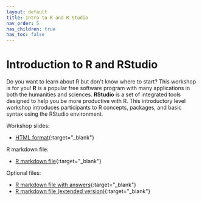 ```yaml
---
layout: default
title: Intro to R and R Studio
nav_order: 5
has_children: true
has_toc: false
---
```


# Introduction to R and RStudio

Do you want to learn about R but don't know where to start? This workshop is for you! **R** is a popular free software program with many applications in both the humanities and sciences. **RStudio** is a set of integrated tools designed to help you be more productive with R. This introductory level workshop introduces participants to R concepts, packages, and basic syntax using the RStudio environment.

Workshop slides:
- [HTML format](../slides/intro-r-studio.html){:target="_blank"} 

R markdown file:
- [R markdown file](Intro-R-workshop.Rmd){:target="_blank"}

Optional files:
- [R markdown file with answers](Intro-R-workshop-answers.Rmd){:target="_blank"}
- [R markdown file (extended version)](Intro-R-workshop-extended.Rmd){:target="_blank"}
